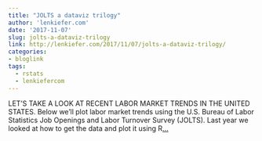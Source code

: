 ```yaml
---
title: "JOLTS a dataviz trilogy"
author: 'lenkiefer.com'
date: '2017-11-07'
slug: jolts-a-dataviz-trilogy
link: http://lenkiefer.com/2017/11/07/jolts-a-dataviz-trilogy/
categories:
- bloglink
tags:
  - rstats
  - lenkiefercom
---
```


LET’S TAKE A LOOK AT RECENT LABOR MARKET TRENDS IN THE UNITED STATES. Below we’ll plot labor market trends using the U.S. Bureau of Labor Statistics Job Openings and Labor Turnover Survey (JOLTS). Last year we looked at how to get the data and plot it using R[... <i class="fas fa-external-link-alt"></i>](http://lenkiefer.com/2017/11/07/jolts-a-dataviz-trilogy/)

